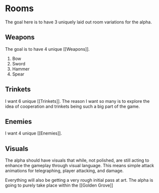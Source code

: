 # Rooms
The goal here is to have 3 uniquely laid out room variations for the alpha.
## Weapons
The goal is to have 4 unique [[Weapons]].
1. Bow
2. Sword
3. Hammer
4. Spear
## Trinkets
I want 6 unique [[Trinkets]]. The reason I want so many is to explore the idea of cooperation and trinkets being such a big part of the game.
## Enemies
I want 4 unique [[Enemies]].
## Visuals
The alpha should have visuals that while, not polished, are still acting to enhance the gameplay through visual language. This means simple attack animations for telegraphing, player attacking, and damage.

Everything will also be getting a very rough initial pass at art. The alpha is going to purely take place within the [[Golden Grove]]